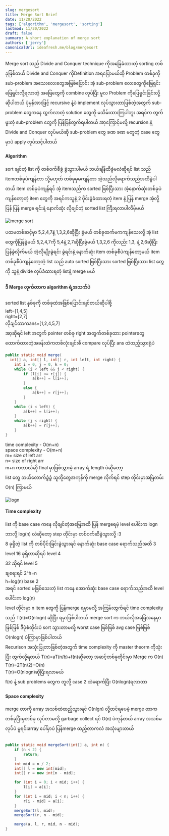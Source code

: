 ```yaml
---
slug: mergesort
title: Merge Sort Brief
date: 11/20/2022
tags: ['algorithm', 'mergesort', 'sorting']
lastmod: 11/20/2022
draft: false
summary: A short explanation of merge sort
authors: ['jerry']
canonicalUrl: ideafresh.me/blog/mergesort
---
```


Merge sort သည် Divide and Conquer technique ကိုအခြေခံထားတဲ့ sorting တစ်ခုဖြစ်တယ်
Divide and Conquer ကိုDefinition အရပြောမယ်ဆို
Problem တစ်ခုကို sub-problem အသေးလေးတွေအဖြစ်ပြောင်း
အဲ့ sub-problem လေးတွေကိုဖြေရှင်း
ဖြေရှင်းလို့ရလာတဲ့ အဖြေတွေကို combine လုပ်ပြီး မူလ Problem ကိုဖြေရှင်းခြင်းလို့ဆိုပါတယ်
ပုံမှန်အားဖြင့် recursive နဲ့ပဲ implement လုပ်သွားတာဖြစ်တဲ့အတွက် sub-problem တွေကနေ ထွက်လာတဲ့ solution တွေကို မသိမ်းထားကြပါဘူး
အရင်က တွက်ဖူးတဲ့ sub-problem တွေကို ပြန်ပြန်တွက်ရပါတယ်
အာ့ကြောင့်မလို့ recursion နဲ့ Divide and Conquer လုပ်မယ်ဆို
sub-problem တွေ ခဏ ခဏ မတူတဲ့ case တွေမှာပဲ apply လုပ်သင့်ပါတယ်

#### Algorithm

sort ချင်တဲ့ list ကို တစ်ဝက်စီခွဲ ခွဲသွားပါမယ်
ဘယ်ချိန်ထိခွဲမလဲဆိုရင် list သည် itemတစ်ခုပဲကျန်တာ သို့မဟုတ်
တစ်ခုမှမကျန်တာ
အဲ့သည်လိုရောက်သည်အထိခွဲပါတယ်
item တစ်ခုပဲကျန်ရင် အဲ့ itemသည်က sorted ဖြစ်ပြီးသား
အဲ့နောက်ဆုံးတစ်ခုပဲကျန်တော့တဲ့ item တွေကို အရင်ကသူနဲ့ 2 ပိုင်းခွဲခံထားရတဲ့ item နဲ့ ပြန် merge
အဲ့လို့ပြန် ပြန် merge ရင်းနဲ့ နောက်ဆုံး လိုချင်တဲ့ sorted list ကြီးရလာပါလိမ့်မယ်

![merge sort](/static/images/mergesort/merge.jpg)

ပထမတစ်ဆင့်မှာ
5,2,4,7နဲ့
1,3,2,6ဆိုပြီး
ခွဲမယ်
တစ်ခုထက်မကကျန်သေးလို့ အဲ့ list တွေကိုပြန်ခွဲမယ်
5,2,4,7ကို
5,4နဲ့ 2,7ဆိုပြီးခွဲမယ်
1,3,2,6 ကိုလည်း
1,3, နဲ့ 2,6ဆိုပြီး ပြန်ခွဲလိုက်မယ်
အဲ့လိုမျိုးခွဲရင်း ခွဲရင်းနဲ့ နောက်ဆုံး
item တစ်ခုစီပဲကျန်တော့မယ်
item တစ်ခုစီပဲကျန်တော့တဲ့ list သည် auto sorted ဖြစ်ပြီးသား
sorted ဖြစ်ပြီးသား list တွေကို သူနဲ့ divide လုပ်ခံထားရတဲ့ listနဲ့ merge မယ်

#### ဒီ Merge လုက်တာက algorithm ရဲ့အသက်ပဲ

sorted list နှစ်ခုကို တစ်ခုထဲအဖြစ်ပြောင်းချင်တယ်ဆိုပါစို့ <br/>
left=[1,4,5] <br/>
right=[2,7] <br/>
လိုချင်တာကans=[1,2,4,5,7] <br/>
အာ့ဆိုရင် left အတွက် pointer တစ်ခု right အတွက်တစ်ခုထား
pointerတွေ ထောက်ထားတဲ့အခန်းထဲကတစ်လုံးချင်းစီ compare လုပ်ပြီး ans ထဲထည့်သွားရုံပဲ

```java:merge.java
public static void merge(
  int[] a, int[] l, int[] r, int left, int right) {
    int i = 0, j = 0, k = 0;
    while (i < left && j < right) {
        if (l[i] <= r[j]) {
            a[k++] = l[i++];
        }
        else {
            a[k++] = r[j++];
        }
    }
    while (i < left) {
        a[k++] = l[i++];
    }
    while (j < right) {
        a[k++] = r[j++];
    }
}
```

time complexity - O(m+n)<br/>
space complexity - O(m+n) <br/>
m= size of left arr <br/>
n= size of right arr <br/>
m+n ကဘာလဲဆို final မှာဖြစ်သွားမဲ့ array ရဲ့ length ပဲဆိုတော့ <br/>
list တွေ ဘယ်လောက်ခွဲခွဲ သူတို့တွေအကုန်ကို merge လိုက်ရင် step တိုင်းမှာအမြဲတမ်း O(n) ကြာမယ်

![logn](/static/images/mergesort/logn.png)

#### Time complexity

list ကို base case ကနေ လိုချင်တဲ့အဖြေအထိ ပြန် mergeရမဲ့ level ပေါင်းက logn <br/>
ဘာလို့ log(n) လဲဆိုတော့ step တိုင်းမှာ တစ်ဝက်ဆီခွဲသွားလို့ :3 <br/>
8 ခုရှိတဲ့ list ကို တစ်ပိုင်းခြင်းခွဲသွားရင်
နောက်ဆုံး base case ရောက်သည်အထိ 3 level
16 ခုရှိတာဆိုရင် level 4 <br/>
32 ဆိုရင် level 5 <br/>
ချရေးရင် 2^h=n <br/>
h=log(n) base 2 <br/>
အရင် sorted မဖြစ်သေးတဲ့ list ကနေ အောက်ဆုံး base case ရောက်သည်အထိ level ပေါင်းက log(n) <br/>
level တိုင်းမှာ n item တွေကို ပြန်merge ရမှာမလို့
အကြမ်းတွက်ရင် time complexity သည် T(n)=O(nlogn) ဆိုပြီး ရမှာဖြစ်ပါတယ်
merge sort က ဘယ်လိုအခြေအနေမှာဖြစ်ဖြစ် ဒီပုံစံတိုင်းပဲ sort သွားတာမလို့ worst case ဖြစ်ဖြစ် avg case ဖြစ်ဖြစ်
O(nlogn) ပဲကြာမှာဖြစ်ပါတယ် <br/>
Recurison အသုံးပြုတာဖြစ်တဲ့အတွက် time complexity ကို master theorm ကိုသုံးပြီး တွက်လို့ရတယ်
T(n)=aT(n/b)+f(n)ဆိုတော့
အဆင့်တစ်ခုတိုင်းမှာ Merge က O(n) <br/>
T(n)=2T(n/2)+O(n) <br/>
T(n)=O(nlogn)ဆိုပြီးရလာမယ် <br/>
f(n) နဲ့ sub problems တွေက တူလို့ case 2 ထဲရောက်ပြီး O(nlogn)ရလာတာ

#### Space complexity

merge တာကို array အသစ်ထဲထည့်သွားရင် O(nlgn) လို့ထင်ရပေမဲ့ merge တာက တစ်ခုပြီးမှတစ်ခု လုပ်တာမလို့ garbage collect ရင် O(n) ပဲကုန်တယ်
array အသစ်မလုပ်ပဲ မူရင်းarray ပေါ်မှာပဲ ပြန်merge ထည့်တာကလဲ အသုံးများတယ်

```java:mergeSort.java

public static void mergeSort(int[] a, int n) {
    if (n < 2) {
        return;
    }
    int mid = n / 2;
    int[] l = new int[mid];
    int[] r = new int[n - mid];

    for (int i = 0; i < mid; i++) {
        l[i] = a[i];
    }
    for (int i = mid; i < n; i++) {
        r[i - mid] = a[i];
    }
    mergeSort(l, mid);
    mergeSort(r, n - mid);

    merge(a, l, r, mid, n - mid);
}

```
